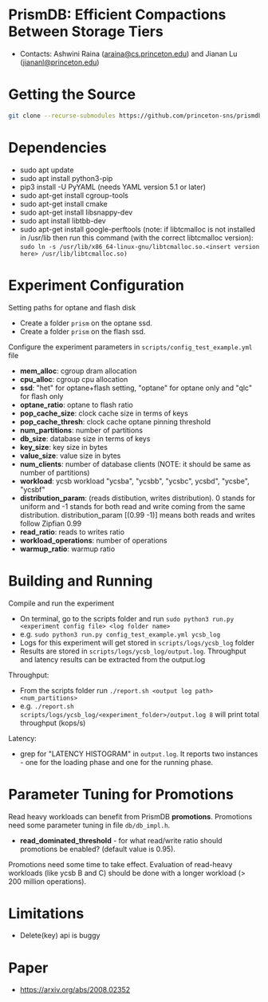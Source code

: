 # PrismDB: Efficient Compactions Between Storage Tiers

  * Contacts: Ashwini Raina (araina@cs.princeton.edu) and Jianan Lu (jiananl@princeton.edu)

# Getting the Source

```bash
git clone --recurse-submodules https://github.com/princeton-sns/prismdb.git
```

# Dependencies

  * sudo apt update
  * sudo apt install python3-pip
  * pip3 install -U PyYAML (needs YAML version 5.1 or later)
  * sudo apt-get install cgroup-tools
  * sudo apt-get install cmake
  * sudo apt-get install libsnappy-dev
  * sudo apt install libtbb-dev
  * sudo apt-get install google-perftools (note: if libtcmalloc is not installed in /usr/lib then run this command (with the correct libtcmalloc version):
  `sudo ln -s /usr/lib/x86_64-linux-gnu/libtcmalloc.so.<insert version here> /usr/lib/libtcmalloc.so)`

 
# Experiment Configuration

Setting paths for optane and flash disk
  * Create a folder `prism` on the optane ssd.
  * Create a folder `prism` on the flash ssd.
  
Configure the experiment parameters in `scripts/config_test_example.yml` file
  * **mem_alloc**: cgroup dram allocation
  * **cpu_alloc**: cgroup cpu allocation
  * **ssd**: "het" for optane+flash setting, "optane" for optane only and "qlc" for flash only
  * **optane_ratio**: optane to flash ratio 
  * **pop_cache_size**: clock cache size in terms of keys
  * **pop_cache_thresh**: clock cache optane pinning threshold
  * **num_partitions**: number of partitions
  * **db_size**: database size in terms of keys
  * **key_size**: key size in bytes
  * **value_size**: value size in bytes
  * **num_clients**: number of database clients (NOTE: it should be same as number of partitions)
  * **workload**: ycsb workload "ycsba", "ycsbb", "ycsbc", ycsbd", "ycsbe", "ycsbf"
  * **distribution_param**: (reads distibution,  writes distribution). 0 stands for uniform and -1 stands for both read and write coming from the same distribution. distribution_param [(0.99 -1)] means both reads and writes follow Zipfian 0.99
  * **read_ratio**: reads to writes ratio
  * **workload_operations**: number of operations
  * **warmup_ratio**: warmup ratio 

# Building and Running

Compile and run the experiment
  * On terminal, go to the scripts folder and run `sudo python3 run.py <experiment config file> <log folder name>`
  * e.g. `sudo python3 run.py config_test_example.yml ycsb_log`
  * Logs for this experiment will get stored in `scripts/logs/ycsb_log` folder
  * Results are stored in `scripts/logs/ycsb_log/output.log`. Throughput and latency results can be extracted from the output.log

Throughput:
  * From the scripts folder run `./report.sh <output log path> <num_partitions>` 
  * e.g. `./report.sh scripts/logs/ycsb_log/<experiment_folder>/output.log 8` will print total throughput (kops/s) 

Latency:
  * grep for "LATENCY HISTOGRAM" in `output.log`. It reports two instances - one for the loading phase and one for the running phase.


# Parameter Tuning for Promotions 

Read heavy workloads can benefit from PrismDB **promotions**. Promotions need some parameter tuning in file `db/db_impl.h`.
  * **read_dominated_threshold** - for what read/write ratio should promotions be enabled? (default value is 0.95).

Promotions need some time to take effect. Evaluation of read-heavy workloads (like ycsb B and C) should be done with a longer workload (> 200 million operations).

# Limitations

  * Delete(key) api is buggy 


# Paper
  *  https://arxiv.org/abs/2008.02352

